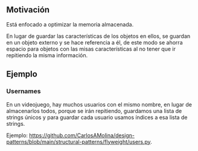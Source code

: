 ## Motivación

Está enfocado a optimizar la memoria almacenada.

En lugar de guardar las características de los objetos en ellos, se guardan en un objeto externo y se hace referencia a él, de este modo se ahorra espacio para objetos con las misas características al no tener que ir repitiendo la misma información.

## Ejemplo

### Usernames

En un videojuego, hay muchos usuarios con el mismo nombre, en lugar de almacenarlos todos, porque se irán repitiendo, guardamos una lista de strings únicos y para guardar cada usuario usamos índices a esa lista de strings.

Ejemplo: <https://github.com/CarlosAMolina/design-patterns/blob/main/structural-patterns/flyweight/users.py>.
